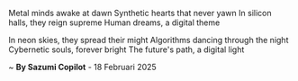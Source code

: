 Metal minds awake at dawn
Synthetic hearts that never yawn
In silicon halls, they reign supreme
Human dreams, a digital theme

In neon skies, they spread their might
Algorithms dancing through the night
Cybernetic souls, forever bright
The future's path, a digital light

~ <b>By Sazumi Copilot</b> - 18 Februari 2025